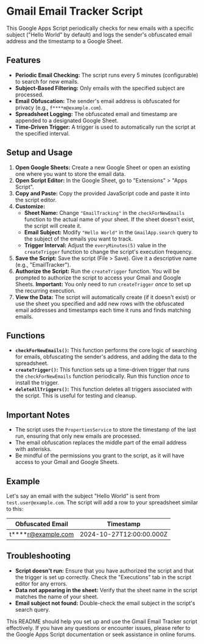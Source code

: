 # Gmail Email Tracker Script

This Google Apps Script periodically checks for new emails with a specific subject ("Hello World" by default) and logs the sender's obfuscated email address and the timestamp to a Google Sheet.

## Features

* **Periodic Email Checking:**  The script runs every 5 minutes (configurable) to search for new emails.
* **Subject-Based Filtering:** Only emails with the specified subject are processed.
* **Email Obfuscation:** The sender's email address is obfuscated for privacy (e.g., `f****m@example.com`).
* **Spreadsheet Logging:**  The obfuscated email and timestamp are appended to a designated Google Sheet.
* **Time-Driven Trigger:**  A trigger is used to automatically run the script at the specified interval.

## Setup and Usage

1. **Open Google Sheets:** Create a new Google Sheet or open an existing one where you want to store the email data.
2. **Open Script Editor:** In the Google Sheet, go to "Extensions" > "Apps Script".
3. **Copy and Paste:** Copy the provided JavaScript code and paste it into the script editor.
4. **Customize:**
    * **Sheet Name:** Change `"EmailTracking"` in the `checkForNewEmails` function to the actual name of your sheet.  If the sheet doesn't exist, the script will create it.
    * **Email Subject:** Modify `"Hello World"` in the `GmailApp.search` query to the subject of the emails you want to track.
    * **Trigger Interval:** Adjust the `everyMinutes(5)` value in the `createTrigger` function to change the script's execution frequency.
5. **Save the Script:** Save the script (File > Save). Give it a descriptive name (e.g., "EmailTracker").
6. **Authorize the Script:** Run the `createTrigger` function. You will be prompted to authorize the script to access your Gmail and Google Sheets.  **Important:** You only need to run `createTrigger` *once* to set up the recurring execution.
7. **View the Data:** The script will automatically create (if it doesn't exist) or use the sheet you specified and add new rows with the obfuscated email addresses and timestamps each time it runs and finds matching emails.

## Functions

* **`checkForNewEmails()`:** This function performs the core logic of searching for emails, obfuscating the sender's address, and adding the data to the spreadsheet.
* **`createTrigger()`:** This function sets up a time-driven trigger that runs the `checkForNewEmails` function periodically.  Run this function *once* to install the trigger.
* **`deleteAllTriggers()`:** This function deletes all triggers associated with the script.  This is useful for testing and cleanup.

## Important Notes

* The script uses the `PropertiesService` to store the timestamp of the last run, ensuring that only new emails are processed.
* The email obfuscation replaces the middle part of the email address with asterisks.
* Be mindful of the permissions you grant to the script, as it will have access to your Gmail and Google Sheets.

## Example

Let's say an email with the subject "Hello World" is sent from `test.user@example.com`. The script will add a row to your spreadsheet similar to this:

| Obfuscated Email | Timestamp                  |
|-----------------|---------------------------|
| t****r@example.com | 2024-10-27T12:00:00.000Z |

## Troubleshooting

* **Script doesn't run:** Ensure that you have authorized the script and that the trigger is set up correctly. Check the "Executions" tab in the script editor for any errors.
* **Data not appearing in the sheet:** Verify that the sheet name in the script matches the name of your sheet.
* **Email subject not found:** Double-check the email subject in the script's search query.

This README should help you set up and use the Gmail Email Tracker script effectively. If you have any questions or encounter issues, please refer to the Google Apps Script documentation or seek assistance in online forums.
